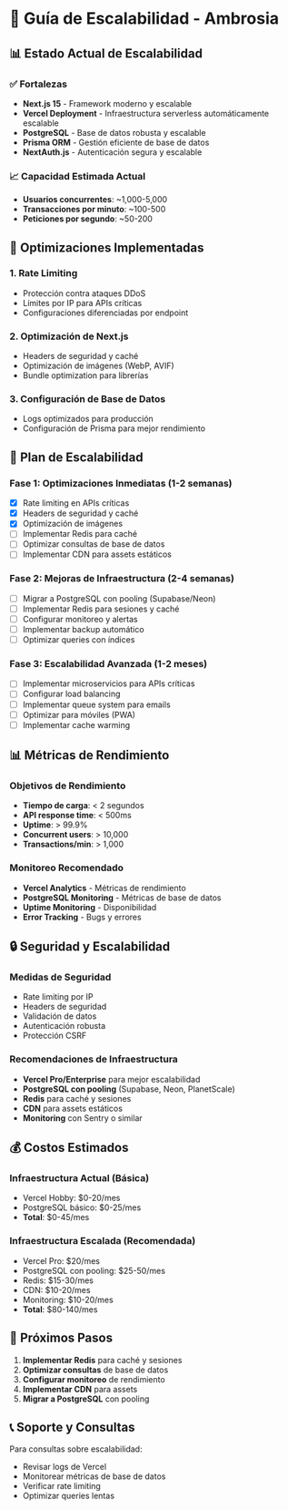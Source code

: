 # 🚀 Guía de Escalabilidad - Ambrosia

## 📊 Estado Actual de Escalabilidad

### ✅ Fortalezas
- **Next.js 15** - Framework moderno y escalable
- **Vercel Deployment** - Infraestructura serverless automáticamente escalable
- **PostgreSQL** - Base de datos robusta y escalable
- **Prisma ORM** - Gestión eficiente de base de datos
- **NextAuth.js** - Autenticación segura y escalable

### 📈 Capacidad Estimada Actual
- **Usuarios concurrentes**: ~1,000-5,000
- **Transacciones por minuto**: ~100-500
- **Peticiones por segundo**: ~50-200

## 🔧 Optimizaciones Implementadas

### 1. **Rate Limiting**
- Protección contra ataques DDoS
- Límites por IP para APIs críticas
- Configuraciones diferenciadas por endpoint

### 2. **Optimización de Next.js**
- Headers de seguridad y caché
- Optimización de imágenes (WebP, AVIF)
- Bundle optimization para librerías

### 3. **Configuración de Base de Datos**
- Logs optimizados para producción
- Configuración de Prisma para mejor rendimiento

## 🚀 Plan de Escalabilidad

### Fase 1: Optimizaciones Inmediatas (1-2 semanas)
- [x] Rate limiting en APIs críticas
- [x] Headers de seguridad y caché
- [x] Optimización de imágenes
- [ ] Implementar Redis para caché
- [ ] Optimizar consultas de base de datos
- [ ] Implementar CDN para assets estáticos

### Fase 2: Mejoras de Infraestructura (2-4 semanas)
- [ ] Migrar a PostgreSQL con pooling (Supabase/Neon)
- [ ] Implementar Redis para sesiones y caché
- [ ] Configurar monitoreo y alertas
- [ ] Implementar backup automático
- [ ] Optimizar queries con índices

### Fase 3: Escalabilidad Avanzada (1-2 meses)
- [ ] Implementar microservicios para APIs críticas
- [ ] Configurar load balancing
- [ ] Implementar queue system para emails
- [ ] Optimizar para móviles (PWA)
- [ ] Implementar cache warming

## 📊 Métricas de Rendimiento

### Objetivos de Rendimiento
- **Tiempo de carga**: < 2 segundos
- **API response time**: < 500ms
- **Uptime**: > 99.9%
- **Concurrent users**: > 10,000
- **Transactions/min**: > 1,000

### Monitoreo Recomendado
- **Vercel Analytics** - Métricas de rendimiento
- **PostgreSQL Monitoring** - Métricas de base de datos
- **Uptime Monitoring** - Disponibilidad
- **Error Tracking** - Bugs y errores

## 🔒 Seguridad y Escalabilidad

### Medidas de Seguridad
- Rate limiting por IP
- Headers de seguridad
- Validación de datos
- Autenticación robusta
- Protección CSRF

### Recomendaciones de Infraestructura
- **Vercel Pro/Enterprise** para mejor escalabilidad
- **PostgreSQL con pooling** (Supabase, Neon, PlanetScale)
- **Redis** para caché y sesiones
- **CDN** para assets estáticos
- **Monitoring** con Sentry o similar

## 💰 Costos Estimados

### Infraestructura Actual (Básica)
- Vercel Hobby: $0-20/mes
- PostgreSQL básico: $0-25/mes
- **Total**: $0-45/mes

### Infraestructura Escalada (Recomendada)
- Vercel Pro: $20/mes
- PostgreSQL con pooling: $25-50/mes
- Redis: $15-30/mes
- CDN: $10-20/mes
- Monitoring: $10-20/mes
- **Total**: $80-140/mes

## 🎯 Próximos Pasos

1. **Implementar Redis** para caché y sesiones
2. **Optimizar consultas** de base de datos
3. **Configurar monitoreo** de rendimiento
4. **Implementar CDN** para assets
5. **Migrar a PostgreSQL** con pooling

## 📞 Soporte y Consultas

Para consultas sobre escalabilidad:
- Revisar logs de Vercel
- Monitorear métricas de base de datos
- Verificar rate limiting
- Optimizar queries lentas 